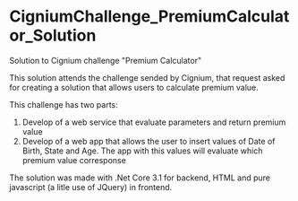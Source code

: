 # CigniumChallenge_PremiumCalculator_Solution
Solution to Cignium challenge "Premium Calculator"

This solution attends the challenge sended by Cignium, that request asked for creating a solution that allows users to calculate premium value.

This challenge has two parts:

1. Develop of a web service that evaluate parameters and return premium value
2. Develop of a web app that allows the user to insert values of Date of Birth, State and Age. The app with this values will evaluate which premium value corresponse

The solution was made with .Net Core 3.1 for backend, HTML and pure javascript (a litle use of JQuery) in frontend.
